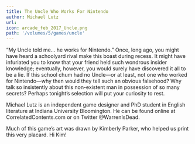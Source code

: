 ```yaml
---
title: The Uncle Who Works For Nintendo
author: Michael Lutz
url: 
icon: arcade_feb_2017_Uncle.png 
path: '/volumes/5/games/uncle'
---
```

“My Uncle told me... he works for Nintendo.” Once, long ago, you might have heard a schoolyard rival
make this boast during recess. It might have infuriated you to know that your friend held such
wondrous insider knowledge; eventually, however, you would surely have discovered it all to be a
lie. If this school chum had no Uncle—or at least, not one who worked for Nintendo—why then would
they tell such an obvious falsehood? Why talk so insistently about this non-existent man in
possession of so many secrets? Perhaps tonight’s selection will put your curiosity to rest.

Michael Lutz is an independent game designer and PhD student in English literature at Indiana
University Bloomington. He can be found online at CorrelatedContents.com or on Twitter
@WarrenIsDead.

Much of this game’s art was drawn by Kimberly Parker, who helped us print this very placard. Hi Kim!